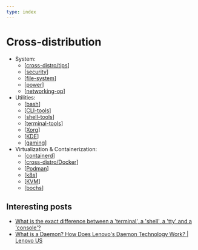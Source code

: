 ```yaml
---
type: index
---
```


# Cross-distribution

- System:
  - [[cross-distro/tips]]
  - [[security]]
  - [[file-system]]
  - [[power]]
  - [[networking-op]]
- Utilities:
  - [[bash]]
  - [[CLI-tools]]
  - [[shell-tools]]
  - [[terminal-tools]]
  - [[Xorg]]
  - [[KDE]]
  - [[gaming]]
- Virtualization & Containerization:
  - [[containerd]]
  - [[cross-distro/Docker]]
  - [[Podman]]
  - [[k8s]]
  - [[KVM]]
  - [[bochs]]

## Interesting posts

- [What is the exact difference between a 'terminal', a 'shell', a 'tty' and a 'console'?](https://unix.stackexchange.com/questions/4126/what-is-the-exact-difference-between-a-terminal-a-shell-a-tty-and-a-con)
- [What is a Daemon? How Does Lenovo's Daemon Technology Work? \| Lenovo US](https://www.lenovo.com/us/en/glossary/what-is-a-daemon/)

[//begin]: # "Autogenerated link references for markdown compatibility"
[cross-distro/tips]: tips.md "General Linux Usage Tips"
[security]: security.md "Security"
[file-system]: file-system.md "File System"
[power]: power.md "Power Management"
[networking-op]: networking-op.md "Networking Tools & Operations"
[bash]: bash.md "Bash Usage"
[CLI-tools]: CLI-tools.md "Commonly Used Command-line Tools"
[shell-tools]: shell-tools.md "Shell Related Tools"
[terminal-tools]: terminal-tools.md "Terminal Related Tools"
[Xorg]: Xorg.md "X.Org"
[KDE]: KDE.md "KDE Plasma Tweak"
[gaming]: gaming.md "Gaming on Linux"
[containerd]: containerd.md "containerd"
[cross-distro/Docker]: Docker.md "Docker Usage"
[Podman]: Podman.md "Podman"
[k8s]: k8s.md "Kubernetes Usage"
[KVM]: KVM.md "Kernel-based Virtual Machine Usage"
[bochs]: bochs.md "bochs Usage"
[//end]: # "Autogenerated link references"
